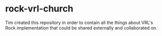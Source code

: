 # rock-vrl-church
Tim created this repository in order to contain all the things about VRL's Rock implementation that could be shared externally and collaborated on.
